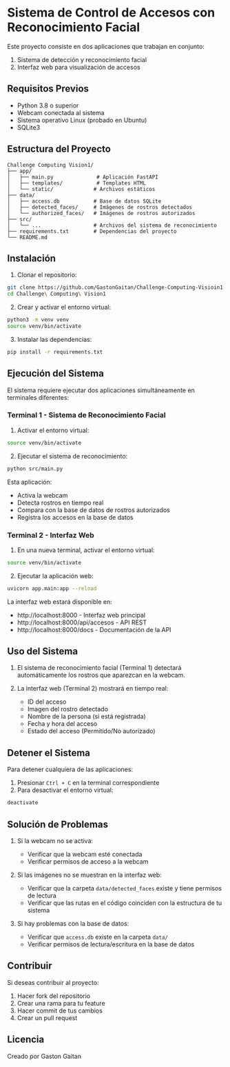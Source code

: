 # Sistema de Control de Accesos con Reconocimiento Facial

Este proyecto consiste en dos aplicaciones que trabajan en conjunto:
1. Sistema de detección y reconocimiento facial
2. Interfaz web para visualización de accesos

## Requisitos Previos

- Python 3.8 o superior
- Webcam conectada al sistema
- Sistema operativo Linux (probado en Ubuntu)
- SQLite3

## Estructura del Proyecto

```
Challenge Computing Vision1/
├── app/
│   ├── main.py              # Aplicación FastAPI
│   ├── templates/           # Templates HTML
│   └── static/             # Archivos estáticos
├── data/
│   ├── access.db           # Base de datos SQLite
│   ├── detected_faces/     # Imágenes de rostros detectados
│   └── authorized_faces/   # Imágenes de rostros autorizados
├── src/
│   └── ...                 # Archivos del sistema de reconocimiento
├── requirements.txt        # Dependencias del proyecto
└── README.md
```

## Instalación

1. Clonar el repositorio:
```bash
git clone https://github.com/GastonGaitan/Challenge-Computing-Visioin1
cd Challenge\ Computing\ Vision1
```

2. Crear y activar el entorno virtual:
```bash
python3 -m venv venv
source venv/bin/activate
```

3. Instalar las dependencias:
```bash
pip install -r requirements.txt
```

## Ejecución del Sistema

El sistema requiere ejecutar dos aplicaciones simultáneamente en terminales diferentes:

### Terminal 1 - Sistema de Reconocimiento Facial
1. Activar el entorno virtual:
```bash
source venv/bin/activate
```

2. Ejecutar el sistema de reconocimiento:
```bash
python src/main.py
```

Esta aplicación:
- Activa la webcam
- Detecta rostros en tiempo real
- Compara con la base de datos de rostros autorizados
- Registra los accesos en la base de datos

### Terminal 2 - Interfaz Web
1. En una nueva terminal, activar el entorno virtual:
```bash
source venv/bin/activate
```

2. Ejecutar la aplicación web:
```bash
uvicorn app.main:app --reload
```

La interfaz web estará disponible en:
- http://localhost:8000 - Interfaz web principal
- http://localhost:8000/api/accesos - API REST
- http://localhost:8000/docs - Documentación de la API

## Uso del Sistema

1. El sistema de reconocimiento facial (Terminal 1) detectará automáticamente los rostros que aparezcan en la webcam.

2. La interfaz web (Terminal 2) mostrará en tiempo real:
   - ID del acceso
   - Imagen del rostro detectado
   - Nombre de la persona (si está registrada)
   - Fecha y hora del acceso
   - Estado del acceso (Permitido/No autorizado)

## Detener el Sistema

Para detener cualquiera de las aplicaciones:
1. Presionar `Ctrl + C` en la terminal correspondiente
2. Para desactivar el entorno virtual:
```bash
deactivate
```

## Solución de Problemas

1. Si la webcam no se activa:
   - Verificar que la webcam esté conectada
   - Verificar permisos de acceso a la webcam

2. Si las imágenes no se muestran en la interfaz web:
   - Verificar que la carpeta `data/detected_faces` existe y tiene permisos de lectura
   - Verificar que las rutas en el código coinciden con la estructura de tu sistema

3. Si hay problemas con la base de datos:
   - Verificar que `access.db` existe en la carpeta `data/`
   - Verificar permisos de lectura/escritura en la base de datos

## Contribuir

Si deseas contribuir al proyecto:
1. Hacer fork del repositorio
2. Crear una rama para tu feature
3. Hacer commit de tus cambios
4. Crear un pull request

## Licencia

Creado por Gaston Gaitan